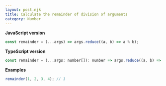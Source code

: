 ```yaml
---
layout: post.njk
title: Calculate the remainder of division of arguments
category: Number
---
```


**JavaScript version**

```js
const remainder = (...args) => args.reduce((a, b) => a % b);
```

**TypeScript version**

```js
const remainder = (...args: number[]): number => args.reduce((a, b) => a % b);
```

**Examples**

```js
remainder(1, 2, 3, 4); // 1
```
